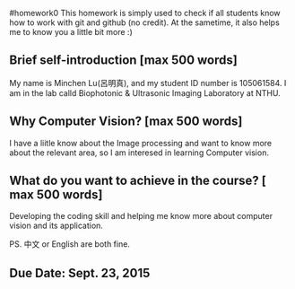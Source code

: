 #homework0
This homework is simply used to check if all students know how to work with git and github (no credit).
At the sametime, it also helps me to know you a little bit more :)

## Brief self-introduction [max 500 words]
 My name is Minchen Lu(呂明真), and my student ID number is 105061584. I am in the lab calld Biophotonic & Ultrasonic Imaging Laboratory   at NTHU.

## Why Computer Vision? [max 500 words]
 I have a liitle know about the Image processing and want to know more about the relevant area, so I am interesed in learning Computer    vision.

 
## What do you want to achieve in the course? [ max 500 words]
 Developing the coding skill and helping me know more about computer vision and its application.

PS. 中文 or English are both fine.

## Due Date: Sept. 23, 2015
